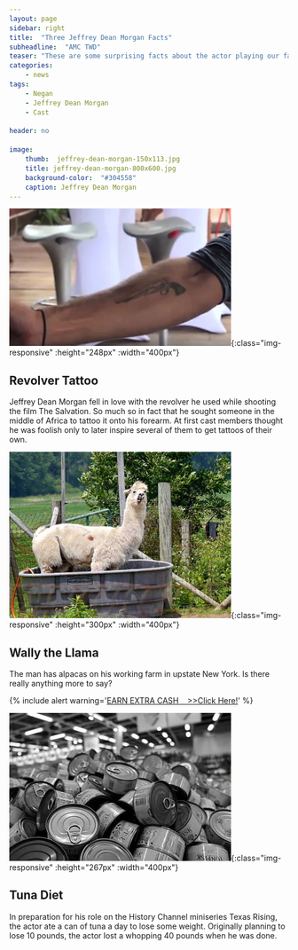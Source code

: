 ```yaml
---
layout: page
sidebar: right
title:  "Three Jeffrey Dean Morgan Facts"
subheadline:  "AMC TWD"
teaser: "These are some surprising facts about the actor playing our favorite villain."
categories:
    - news
tags:
    - Negan
    - Jeffrey Dean Morgan
    - Cast

header: no

image:
    thumb:  jeffrey-dean-morgan-150x113.jpg
    title: jeffrey-dean-morgan-800x600.jpg
    background-color:  "#304558"
    caption: Jeffrey Dean Morgan
---
```


![Forearm Revolver](/images/dean-morgan-tattoo-400x248.jpg){:class="img-responsive" :height="248px" :width="400px"}

## Revolver Tattoo

Jeffrey Dean Morgan fell in love with the revolver he used while shooting the film The Salvation. 
So much so in fact that he sought someone in the middle of Africa to tattoo it onto his forearm. At first cast members 
thought he was foolish only to later inspire several of them to get tattoos of their own.

![Alpaca](/images/alpaca-400x300.jpg){:class="img-responsive" :height="300px" :width="400px"}

## Wally the Llama

The man has alpacas on his working farm in upstate New York. Is there really anything more to say?


{% include alert warning='<a href="http://91f09enex92ws04c7bicoh6o03.hop.clickbank.net/?tid=TWD-BLOG" target="_top">EARN EXTRA CASH &nbsp;&nbsp;&nbsp;>>Click Here!</a>' %}

![Tuna](/images/tuna-cans-400x267.jpg){:class="img-responsive" :height="267px" :width="400px"}

## Tuna Diet

In preparation for his role on the History Channel miniseries Texas Rising, the actor ate a can of tuna a day to lose some weight. 
Originally planning to lose 10 pounds, the actor lost a whopping 40 pounds when he was done. 

